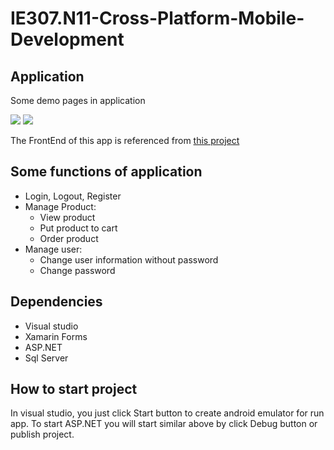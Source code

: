 # IE307.N11-Cross-Platform-Mobile-Development
## Application
Some demo pages in application

![][Login Page]   ![][Home Page]

The FrontEnd of this app is referenced from [this project][Reference Project]
## Some functions of application

* Login, Logout, Register
* Manage Product:
    * View product 
    * Put product to cart
    * Order product
* Manage user:
    * Change user information without password
    * Change password
## Dependencies
* Visual studio
* Xamarin Forms
* ASP.NET
* Sql Server

## How to start project

In visual studio, you just click Start button to create android emulator for run app.
To start ASP.NET you will start similar above by click Debug button or publish project.

[Login Page]: ./Assets/LoginPage.png
[Home Page]: ./Assets/HomePage.png
[Reference Project]: https://github.com/exendahal/ecommerceXF
